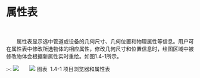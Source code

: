 # 属性表
<br/>

&emsp;&emsp;属性表显示选中管道或设备的几何尺寸、几何位置和物理属性等信息。用户可在属性表中修改所选物体的相应属性，修改几何尺寸和位置信息时，绘图区域中被修改物体会根据新属性实时重绘。如图1.4-1所示。
<br/>

:-: ![](images/7.png)&emsp;&emsp;![](images/8.png)
图表  1.4-1 项目浏览器和属性表

<br/>
